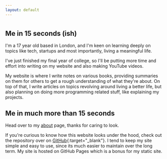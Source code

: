 ```yaml
---
layout: default
---
```


<h1></h1>

## Me in 15 seconds (ish)

I'm a 17 year old based in London, and I'm keen on learning deeply on topics like tech, startups and most importantly, living a meaningful life.

I've just finished my final year of college, so I'll be putting more time and effort into writing on my website and also making YouTube videos.

My website is where I write notes on various books, providing summaries on them for others to get a rough understanding of what they're about. On top of that, I write articles on topics revolving around living a better life, but also planning on doing more programming related stuff, like explaining my projects.

## Me in much more than 15 seconds

Head over to my [about](/about) page, thanks for caring to look.

If you're curious to know how this website looks under the hood, check out the repository over on [GitHub](https://github.com/pzrsa/pzrsa.github.io){:target="\_blank"}. I tend to keep my site simple and easy to use, since its much easier to maintain over the long term. My site is hosted on GitHub Pages which is a bonus for my static site.
